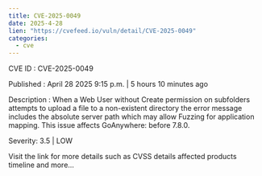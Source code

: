 ```yaml
---
title: CVE-2025-0049
date: 2025-4-28
lien: "https://cvefeed.io/vuln/detail/CVE-2025-0049"
categories:
  - cve
---
```


CVE ID : CVE-2025-0049

Published :  April 28
2025
9:15 p.m. | 5 hours
10 minutes ago

Description : When a Web User without Create permission on subfolders attempts to upload a file to a non-existent directory
the error message includes the absolute server path which may allow Fuzzing for application mapping.
This issue affects GoAnywhere: before 7.8.0.

Severity: 3.5 | LOW

Visit the link for more details
such as CVSS details
affected products
timeline
and more...
